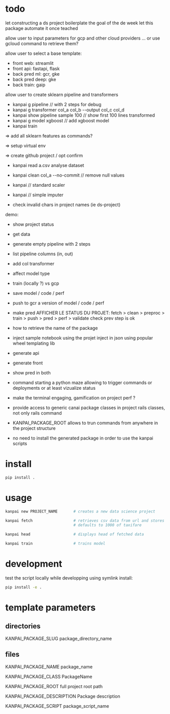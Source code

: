 
# todo

let constructing a ds project boilerplate the goal of the de week
let this package automate it once teached

allow user to input parameters for gcp and other cloud providers
... or use gcloud command to retrieve them?

allow user to select a base template:
- front web: streamlit
- front api: fastapi, flask
- back pred ml: gcr, gke
- back pred deep: gke
- back train: gaip

allow user to create sklearn pipeline and transformers
- kanpai g pipeline // with 2 steps for debug
- kanpai g transformer col_a col_b --output col_c col_d
- kanpai show pipeline sample 100 // show first 100 lines transformed
- kanpai g model xgboost // add xgboost model
- kanpai train

=> add all sklearn features as commands?

=> setup virtual env

=> create github project / opt confirm

- kanpai read a.csv analyse dataset
- kanpai clean col_a --no-commit // remove null values
- kanpai // standard scaler
- kanpai // simple imputer

- check invalid chars in project names (ie ds-project)

demo:
- show project status
- get data
- generate empty pipeline with 2 steps
- list pipeline columns (in, out)
- add col transformer
- affect model type
- train (locally ?) vs gcp
- save model / code / perf
- push to gcr a version of model / code / perf
- make pred
AFFICHER LE STATUS DU PROJET:
fetch > clean > preproc > train > push > pred > perf > validate
check prev step is ok
- how to retrieve the name of the package
- inject sample notebook using the projet
inject in json using popular wheel templating lib
- generate api
- generate front
- show pred in both

- command starting a python maze allowing to trigger commands or deployments
or at least vizualize status

- make the terminal engaging, gamification on project perf ?

- provide access to generic canai package classes in project
rails classes, not only rails command

- KANPAI_PACKAGE_ROOT allows to trun commands from anywhere in the project structure

- no need to install the generated package in order to use the kanpai scripts

# install

``` bash
pip install .
```

# usage

``` bash
kanpai new PROJECT_NAME       # creates a new data science project

kanpai fetch                  # retrieves csv data from url and stores it locally
                              # defaults to 1000 of taxifare

kanpai head                   # displays head of fetched data

kanpai train                  # trains model
```

# development

test the script locally while developping using symlink install:

``` bash
pip install -e .
```

# template parameters

## directories

KANPAI_PACKAGE_SLUG            package_directory_name

## files

KANPAI_PACKAGE_NAME            package_name

KANPAI_PACKAGE_CLASS           PackageName

KANPAI_PACKAGE_ROOT            full project root path

KANPAI_PACKAGE_DESCRIPTION     Package description

KANPAI_PACKAGE_SCRIPT          package_script_name
